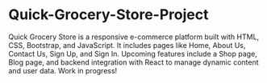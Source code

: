 # Quick-Grocery-Store-Project
Quick Grocery Store is a responsive e-commerce platform built with HTML, CSS, Bootstrap, and JavaScript. It includes pages like Home, About Us, Contact Us, Sign Up, and Sign In. Upcoming features include a Shop page, Blog page, and backend integration with React to manage dynamic content and user data. Work in progress!
